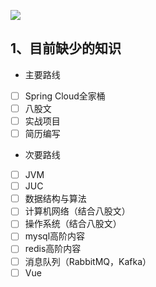 
![](https://image-for.oss-cn-guangzhou.aliyuncs.com/for-obsidian/Java_Study/1_%E8%B7%AF%E7%BA%BF/Pasted%20image%2020230925013210.png)

## 1、目前缺少的知识

- 主要路线
- [ ] Spring Cloud全家桶
- [ ] 八股文
- [ ] 实战项目
- [ ] 简历编写

- 次要路线
- [ ] JVM
- [ ] JUC
- [ ] 数据结构与算法
- [ ] 计算机网络（结合八股文）
- [ ] 操作系统（结合八股文）
- [ ] mysql高阶内容
- [ ] redis高阶内容
- [ ] 消息队列（RabbitMQ，Kafka）
- [ ] Vue
